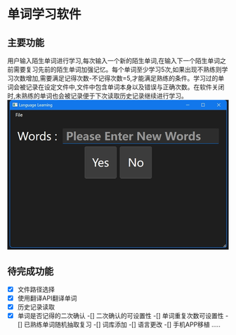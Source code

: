 # 单词学习软件
## 主要功能
用户输入陌生单词进行学习,每次输入一个新的陌生单词,在输入下一个陌生单词之前需要复习先前的陌生单词加强记忆。每个单词至少学习5次,如果出现不熟练则学习次数增加,需要满足记得次数-不记得次数=5,才能满足熟练的条件。学习过的单词会被记录在设定文件中,文件中包含单词本身以及错误与正确次数。在软件关闭时,未熟练的单词也会被记录便于下次读取历史记录继续进行学习。  
![mainWindows](https://github.com/ShimokitaYui/WordsLearning/blob/main/pic/mainWindow.png)
## 待完成功能
-[x] 文件路径选择
-[x] 使用翻译API翻译单词
-[x] 历史记录读取
-[x] 单词是否记得的二次确认
-[] 二次确认的可设置性
-[] 单词重复次数可设置性
-[] 已熟练单词随机抽取复习
-[] 词库添加
-[] 语言更改
-[] 手机APP移植
.....